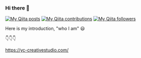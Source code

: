 ### Hi there 👋

<!--
**gotoyuriko/gotoyuriko** is a ✨ _special_ ✨ repository because its `README.md` (this file) appears on your GitHub profile.
-->

[![My Qiita posts](https://qiita-badge.apiapi.app/s/mikkame/posts.svg)](http://qiita.com/mikkame)
[![My Qiita contributions](https://qiita-badge.apiapi.app/s/mikkame/contributions.svg)](http://qiita.com/mikkame)
[![My Qiita followers](https://qiita-badge.apiapi.app/s/mikkame/followers.svg)](http://qiita.com/mikkame)


Here is my introduction, "who I am" 😃

👇👇👇

https://yc-creativestudio.com/

<!--![profile](https://user-images.githubusercontent.com/64601225/90972264-80d8eb00-e552-11ea-8185-bcb2962b9ef3.png)-->






